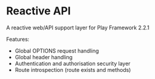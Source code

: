 Reactive API
============

A reactive web/API support layer for Play Framework 2.2.1

Features:
* Global OPTIONS request handling
* Global header handling
* Authentication and authorisation security layer
* Route introspection (route exists and methods)
